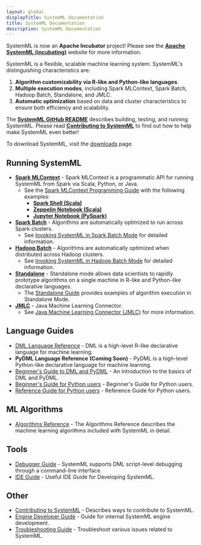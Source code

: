 ```yaml
---
layout: global
displayTitle: SystemML Documentation
title: SystemML Documentation
description: SystemML Documentation
---
```

<!--
{% comment %}
Licensed to the Apache Software Foundation (ASF) under one or more
contributor license agreements.  See the NOTICE file distributed with
this work for additional information regarding copyright ownership.
The ASF licenses this file to you under the Apache License, Version 2.0
(the "License"); you may not use this file except in compliance with
the License.  You may obtain a copy of the License at

http://www.apache.org/licenses/LICENSE-2.0

Unless required by applicable law or agreed to in writing, software
distributed under the License is distributed on an "AS IS" BASIS,
WITHOUT WARRANTIES OR CONDITIONS OF ANY KIND, either express or implied.
See the License for the specific language governing permissions and
limitations under the License.
{% endcomment %}
-->

SystemML is now an **Apache Incubator** project! Please see the [**Apache SystemML (incubating)**](http://systemml.apache.org/)
website for more information.

SystemML is a flexible, scalable machine learning system.
SystemML's distinguishing characteristics are:

  1. **Algorithm customizability via R-like and Python-like languages**.
  2. **Multiple execution modes**, including Spark MLContext, Spark Batch, Hadoop Batch, Standalone, and JMLC.
  3. **Automatic optimization** based on data and cluster characteristics to ensure both efficiency and scalability.

The [**SystemML GitHub README**](https://github.com/apache/incubator-systemml) describes
building, testing, and running SystemML. Please read [**Contributing to SystemML**](contributing-to-systemml)
to find out how to help make SystemML even better!

To download SystemML, visit the [downloads](http://systemml.apache.org/download) page.


## Running SystemML

* **[Spark MLContext](spark-mlcontext-programming-guide)** - Spark MLContext is a programmatic API
for running SystemML from Spark via Scala, Python, or Java.
  * See the [Spark MLContext Programming Guide](spark-mlcontext-programming-guide) with the
  following examples:
    * [**Spark Shell (Scala)**](spark-mlcontext-programming-guide#spark-shell-example---new-api)
    * [**Zeppelin Notebook (Scala)**](spark-mlcontext-programming-guide#zeppelin-notebook-example---linear-regression-algorithm---old-api)
    * [**Jupyter Notebook (PySpark)**](spark-mlcontext-programming-guide#jupyter-pyspark-notebook-example---poisson-nonnegative-matrix-factorization---old-api)
* **[Spark Batch](spark-batch-mode)** - Algorithms are automatically optimized to run across Spark clusters.
  * See [Invoking SystemML in Spark Batch Mode](spark-batch-mode) for detailed information.
* **[Hadoop Batch](hadoop-batch-mode)** - Algorithms are automatically optimized when distributed across Hadoop clusters.
  * See [Invoking SystemML in Hadoop Batch Mode](hadoop-batch-mode) for detailed information.
* **[Standalone](standalone-guide)** - Standalone mode allows data scientists to rapidly prototype algorithms on a single
machine in R-like and Python-like declarative languages.
  * The [Standalone Guide](standalone-guide) provides examples of algorithm execution
  in Standalone Mode.
* **[JMLC](jmlc)** - Java Machine Learning Connector.
  * See [Java Machine Learning Connector (JMLC)](jmlc) for more information.

## Language Guides

* [DML Language Reference](dml-language-reference) -
DML is a high-level R-like declarative language for machine learning.
* **PyDML Language Reference** **(Coming Soon)** -
PyDML is a high-level Python-like declarative language for machine learning.
* [Beginner's Guide to DML and PyDML](beginners-guide-to-dml-and-pydml) -
An introduction to the basics of DML and PyDML.
* [Beginner's Guide for Python users](beginners-guide-python) -
Beginner's Guide for Python users.
* [Reference Guide for Python users](python-reference) -
Reference Guide for Python users.

## ML Algorithms

* [Algorithms Reference](algorithms-reference) - The Algorithms Reference describes the
machine learning algorithms included with SystemML in detail.

## Tools

* [Debugger Guide](debugger-guide) - SystemML supports DML script-level debugging through a
command-line interface.
* [IDE Guide](developer-tools-systemml) - Useful IDE Guide for Developing SystemML.

## Other

* [Contributing to SystemML](contributing-to-systemml) - Describes ways to contribute to SystemML.
* [Engine Developer Guide](engine-dev-guide) - Guide for internal SystemML engine development.
* [Troubleshooting Guide](troubleshooting-guide) - Troubleshoot various issues related to SystemML.
